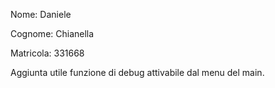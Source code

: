 Nome: Daniele

Cognome: Chianella

Matricola: 331668

Aggiunta utile funzione di debug attivabile dal menu del main.

